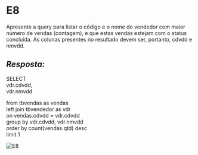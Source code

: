 # E8
Apresente a query para listar o código e o nome do vendedor com maior número de vendas (contagem), e que estas vendas estejam com o status concluída.  As colunas presentes no resultado devem ser, portanto, cdvdd e nmvdd.

## *Resposta:*
SELECT<br>
	vdr.cdvdd,<br>
	vdr.nmvdd

from tbvendas as vendas<br>
left join tbvendedor as vdr<br>
	on vendas.cdvdd = vdr.cdvdd<br>
group by vdr.cdvdd, vdr.nmvdd<br>
order by count(vendas.qtd) desc<br>
limit 1

![E8](/Compass/Sprint_2/Evidencias/E8.png)